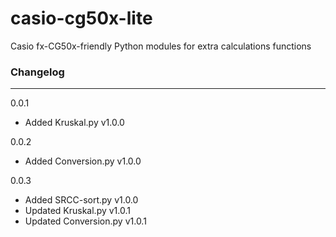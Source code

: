 # casio-cg50x-lite
Casio fx-CG50x-friendly Python modules for extra calculations functions

### Changelog
---
0.0.1
- Added Kruskal.py v1.0.0

0.0.2
- Added Conversion.py v1.0.0

0.0.3
- Added SRCC-sort.py v1.0.0
- Updated Kruskal.py v1.0.1
- Updated Conversion.py v1.0.1
